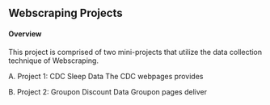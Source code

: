 ## Webscraping Projects

#### Overview 
  
  This project is comprised of two mini-projects that utilize 
  the data collection technique of Webscraping. 
  
  A. Project 1: CDC Sleep Data
    The CDC webpages provides
    
  
  B. Project 2: Groupon Discount Data
    Groupon pages deliver 
